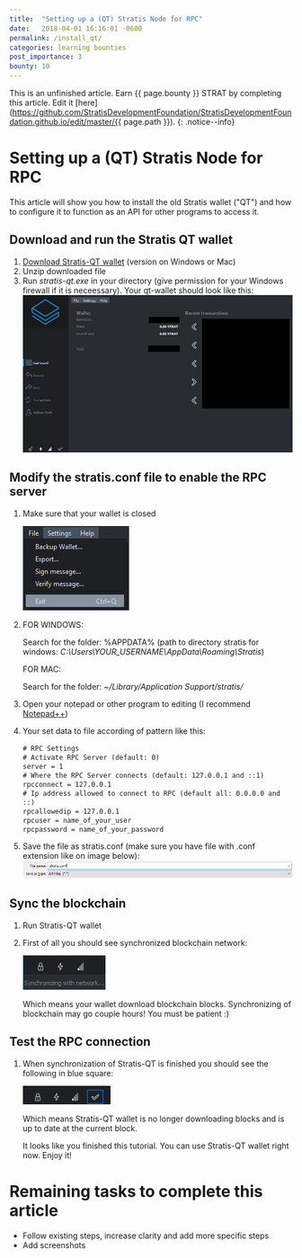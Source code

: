 ```yaml
---
title:  "Setting up a (QT) Stratis Node for RPC"
date:   2018-04-01 16:16:01 -0600
permalink: /install_qt/
categories: learning bounties
post_importance: 3
bounty: 10
---
```

This is an unfinished article. Earn {{ page.bounty }} STRAT by completing this article. Edit it [here](https://github.com/StratisDevelopmentFoundation/StratisDevelopmentFoundation.github.io/edit/master/{{ page.path }}).
{: .notice--info}


# Setting up a (QT) Stratis Node for RPC

This article will show you how to install the old Stratis wallet ("QT") and how to configure it to function as an API for other programs to access it.

## Download and run the Stratis QT wallet
1. [Download Stratis-QT wallet](https://github.com/stratisproject/stratisX/releases/tag/v2.0.0.3) (version on Windows or Mac)
2. Unzip downloaded file 
3. Run *stratis-qt.exe* in your directory (give permission for your Windows firewall if it is neceessary). Your qt-wallet should look like this:
    ![alt text](/assets/images/qt_wallet.png "qt_wallet")

## Modify the stratis.conf file to enable the RPC server
1. Make sure that your wallet is closed

    ![alt text](/assets/images/qt_wallet_exit.png "qt_wallet_exit")

2. FOR WINDOWS: 

    Search for the folder: %APPDATA% (path to directory stratis for windows: *C:\Users\YOUR_USERNAME\AppData\Roaming\Stratis*)

    FOR MAC:

    Search for the folder: *~/Library/Application Support/stratis/*
5. Open your notepad or other program to editing (I recommend [Notepad++](https://notepad-plus-plus.org/download/v7.5.6.html))
4. Your set data to file according of pattern like this:
    ```
    # RPC Settings
    # Activate RPC Server (default: 0)
    server = 1
    # Where the RPC Server connects (default: 127.0.0.1 and ::1)
    rpcconnect = 127.0.0.1
    # Ip address allowed to connect to RPC (default all: 0.0.0.0 and ::)
    rpcallowedip = 127.0.0.1
    rpcuser = name_of_your_user
    rpcpassword = name_of_your_password
    ```
5. Save the file as stratis.conf (make sure you have file with .conf extension like on image below):
![alt text](/assets/images/conf_extension.png "conf_extension")

## Sync the blockchain
1. Run Stratis-QT wallet
2. First of all you should see synchronized blockchain network:

    ![alt text](/assets/images/qt_wallet_synchronizing_blockchain.png "qt_wallet_synchronizing_blockchain")

    Which means your wallet download blockchain blocks.
    Synchronizing of blockchain may go couple hours! You must be patient :)

## Test the RPC connection
1. When synchronization of Stratis-QT is finished you should see the following in blue square:

    ![alt text](/assets/images/qt_wallet_up_to_date_blockchain.png "qt_wallet_up_to_date_blockchain")

    Which means Stratis-QT wallet is no longer downloading blocks and is up to date at the current block.

    It looks like you finished this tutorial. You can use Stratis-QT wallet right now. Enjoy it!

# Remaining tasks to complete this article

* Follow existing steps, increase clarity and add more specific steps
* Add screenshots
